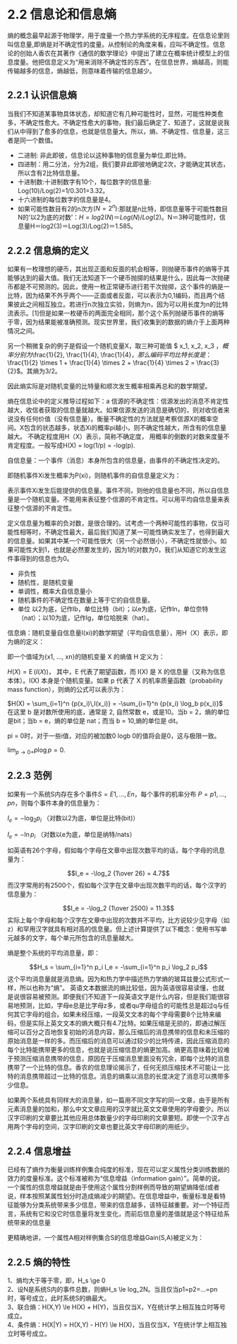 # 2.2 信息论和信息熵

熵的概念最早起源于物理学，用于度量一个热力学系统的无序程度。在信息论里则叫信息量,即熵是对不确定性的度量。从控制论的角度来看，应叫不确定性。信息论的创始人香农在其著作《通信的数学理论》中提出了建立在概率统计模型上的信息度量。他把信息定义为“用来消除不确定性的东西”。在信息世界，熵越高，则能传输越多的信息，熵越低，则意味着传输的信息越少。

## 2.2.1 认识信息熵

当我们不知道某事物具体状态，却知道它有几种可能性时，显然，可能性种类愈多，不确定性愈大。不确定性愈大的事物，我们最后确定了、知道了，这就是说我们从中得到了愈多的信息，也就是信息量大。所以，熵、不确定性、信息量，这三者是同一个数值。
- 二进制: 非此即彼，信息论以这种事物的信息量为单位,即比特。
- 四进制：用二分法，分为2组，我们要非此即彼地确定2次，才能确定其状态，所以含有2比特信息量。
- 十进制数:十进制数字有10个，每位数字的信息量: Log(10)/Log(2)=1/0.301=3.32。
- 十六进制的每位数字的信息量是4。
- 如果可能性数目有2的n次方$(N=2^n)$:那就是n比特，即信息量等于可能性数目N的‘以2为底的对数’：$H=log2(N)＝Log(N)/Log(2)$。N＝3种可能性时，信息量H＝log2(3)＝Log(3)/Log(2)＝1.585。

## 2.2.2 信息熵的定义

如果有一枚理想的硬币，其出现正面和反面的机会相等，则抛硬币事件的熵等于其能够达到的最大值。我们无法知道下一个硬币抛掷的结果是什么，因此每一次抛硬币都是不可预测的。因此，使用一枚正常硬币进行若干次抛掷，这个事件的熵是一比特，因为结果不外乎两个——正面或者反面，可以表示为0,1编码，而且两个结果彼此之间相互独立。若进行n次独立实验，则熵为n，因为可以用长度为n的比特流表示。[1]但是如果一枚硬币的两面完全相同，那个这个系列抛硬币事件的熵等于零，因为结果能被准确预测。现实世界里，我们收集到的数据的熵介于上面两种情况之间。

另一个稍微复杂的例子是假设一个随机变量X，取三种可能值 
$ x_1, x_2, x_3 $，概率分别为$\frac{1}{2}, \frac{1}{4}, \frac{1}{4}$，那么编码平均比特长度是：$\frac{1}{2} \times 1 + \frac{1}{4} \times 2 + \frac{1}{4} \times 2 = \frac{3}{2}$。其熵为3/2。

因此熵实际是对随机变量的比特量和顺次发生概率相乘再总和的数学期望。

熵在信息论中的定义推导过程如下：a
信源的不确定性：信源发出的消息不肯定性越大，收信者获取的信息量就越大。如果信源发送的消息是确切的，则对收信者来说没有任何价值（没有信息量）。衡量不确定性的方法就是考察信源X的概率空间。X包含的状态越多，状态Xi的概率pi越小，则不确定性越大，所含有的信息量越大。
不确定程度用H（X）表示，简称不确定度， 用概率的倒数的对数来度量不肯定程度。一般写成H(X) = log(1/p) = -log(p).

自信息量：一个事件（消息）本身所包含的信息量，由事件的不确定性决定的。


即随机事件Xi发生概率为P(xi)，则随机事件的自信息量定义为：


表示事件Xi发生后能提供的信息量。事件不同，则他的信息量也不同，所以自信息量是一个随机变量。不能用来表征整个信源的不肯定性。可以用平均自信息量来表征整个信源的不肯定性。

定义信息量为概率的负对数，是很合理的。试考虑一个两种可能性的事物，仅当可能性相等时，不确定性最大，最后我们知道了某一可能性确实发生了，也得到最大的信息量。如果其中某一个可能性很大（另一个必然很小），不确定性就很小。如果可能性大到1，也就是必然要发生的，因为1的对数为0，我们从知道它的发生这件事得到的信息也为0。


- 非负性
- 随机性，是随机变量
- 单调性，概率大自信息量小
- 随机事件的不确定性在数量上等于它的自信息量。
- 单位 以2为底，记作lb，单位比特（bit）；以e为底，记作ln，单位奈特（nat）；以10为底，记作lg，单位哈脱来（hat）。

信息熵：随机变量自信息量I(xi)的数学期望（平均自信息量），用H（X）表示，即为熵的定义：

  

  即一个值域为{x1, ..., xn}的随机变量 X 的熵值 H 定义为：

$H(X)  =  \operatorname{E}(I(X))$，
其中，E 代表了期望函数，而 I(X) 是 X 的信息量（又称为信息本体）。I(X) 本身是个随机变量。如果 p 代表了 X 的机率质量函数（probability mass function），则熵的公式可以表示为：

$H(X) = \sum_{i=1}^n {p(x_i)\,I(x_i)} = -\sum_{i=1}^n {p(x_i) \log_b p(x_i)}$
在这里 b 是对数所使用的底，通常是 2, 自然常数 e，或是10。当b = 2，熵的单位是bit；当b = e，熵的单位是 nat；而当 b = 10,熵的单位是 dit。

pi = 0时，对于一些i值，对应的被加数0 logb 0的值将会是0，这与极限一致。

$\lim_{p\to0+}p\log p = 0$.

## 2.2.3 范例

如果有一个系统S内存在多个事件$S = {E1,...,En}$，每个事件的机率分布 $P = {p1, ..., pn}$，则每个事件本身的信息量为：


$I_e = -\log_2 {p_i}$ （对数以2为底，单位是比特(bit)）

$I_e = -\ln {p_i}$ （对数以e为底，单位是纳特/nats）

如英语有26个字母，假如每个字母在文章中出现次数平均的话，每个字母的讯息量为：

$$I_e = -\log_2 {1\over 26} = 4.7$$
而汉字常用的有2500个，假如每个汉字在文章中出现次数平均的话，每个汉字的信息量为：

$$I_e = -\log_2 {1\over 2500} = 11.3$$
实际上每个字母和每个汉字在文章中出现的次数并不平均，比方说较少见字母（如z）和罕用汉字就具有相对高的信息量。但上述计算提供了以下概念：使用书写单元越多的文字，每个单元所包含的讯息量越大。

熵是整个系统的平均消息量，即：

$$H_s = \sum_{i=1}^n p_i I_e = -\sum_{i=1}^n p_i \log_2 p_i$$
这个平均消息量就是消息熵。因为和热力学中描述热力学熵的玻耳兹曼公式形式一样，所以也称为“熵”。
 英语文本数据流的熵比较低，因为英语很容易读懂，也就是说很容易被预测。即便我们不知道下一段英语文字是什么内容，但是我们能很容易地预测，比如，字母e总是比字母z多，或者qu字母组合的可能性总是超过q与任何其它字母的组合。如果未经压缩，一段英文文本的每个字母需要8个比特来编码，但是实际上英文文本的熵大概只有4.7比特。如果压缩是无损的，即通过解压缩可以百分之百地恢复初始的消息内容，那么压缩后的消息携带的信息和未压缩的原始消息是一样的多。而压缩后的消息可以通过较少的比特传递，因此压缩消息的每个比特能携带更多的信息，也就是说压缩信息的熵更加高。熵更高意味着比较难于预测压缩消息携带的信息，原因在于压缩消息里面没有冗余，即每个比特的消息携带了一个比特的信息。香农的信息理论揭示了，任何无损压缩技术不可能让一比特的消息携带超过一比特的信息。消息的熵乘以消息的长度决定了消息可以携带多少信息。

如果两个系统具有同样大的消息量，如一篇用不同文字写的同一文章，由于是所有元素消息量的加和，那么中文文章应用的汉字就比英文文章使用的字母要少。所以汉字印刷的文章要比其他应用总体数量少的字母印刷的文章要短。即使一个汉字占用两个字母的空间，汉字印刷的文章也要比英文字母印刷的用纸少。

## 2.2.4 信息增益

已经有了熵作为衡量训练样例集合纯度的标准，现在可以定义属性分类训练数据的效力的度量标准。这个标准被称为“信息增益（information gain）”。简单的说，一个属性的信息增益就是由于使用这个属性分割样例而导致的期望熵降低(或者说，样本按照某属性划分时造成熵减少的期望)。在信息增益中，衡量标准是看特征能够为分类系统带来多少信息，带来的信息越多，该特征越重要。对一个特征而言，系统有它和没它时信息量将发生变化，而前后信息量的差值就是这个特征给系统带来的信息量

更精确地讲，一个属性A相对样例集合S的信息增益Gain(S,A)被定义为：

## 2.2.5 熵的特性

1、熵均大于等于零，即，H_s \ge 0  
2、设N是系统S内的事件总数，则熵H_s \le log_2N。当且仅当p1=p2=...=pn时，等号成立，此时系统S的熵最大。  
3、联合熵：H(X,Y) \le H(X) + H(Y)，当且仅当X，Y在统计学上相互独立时等号成立。  
4、条件熵：H(X|Y) = H(X,Y) - H(Y) \le H(X)，当且仅当X，Y在统计学上相互独立时等号成立。  
